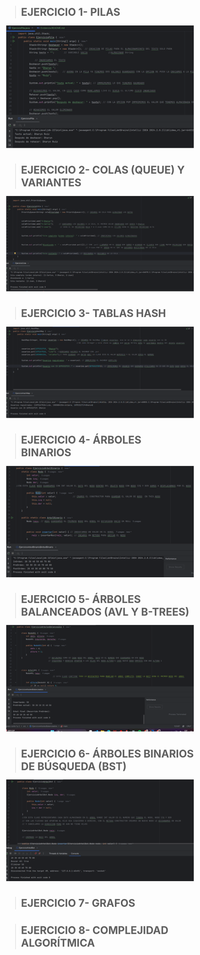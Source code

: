 > # EJERCICIO 1- PILAS 
![img.png](img.png)
> # EJERCICIO 2- COLAS (QUEUE) Y VARIANTES
![img_1.png](img_1.png)
> # EJERCICIO 3- TABLAS HASH
![img_2.png](img_2.png)
> # EJERCICIO 4- ÁRBOLES BINARIOS
![img_3.png](img_3.png)
> # EJERCICIO 5- ÁRBOLES BALANCEADOS (AVL Y B-TREES)
![img_4.png](img_4.png)
> # EJERCICIO 6- ÁRBOLES BINARIOS DE BÚSQUEDA (BST)
![img_5.png](img_5.png)
> # EJERCICIO 7- GRAFOS

> # EJERCICIO 8- COMPLEJIDAD ALGORÍTMICA



